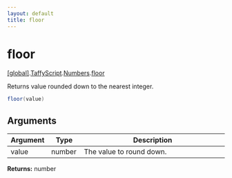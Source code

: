 ```yaml
---
layout: default
title: floor
---
```


# floor

[\[global\]]({{site.baseurl}}/docs/).[TaffyScript]({{site.baseurl}}/docs/TaffyScript/).[Numbers]({{site.baseurl}}/docs/TaffyScript/Numbers/).[floor]({{site.baseurl}}/docs/TaffyScript/Numbers/floor/)

Returns value rounded down to the nearest integer.

```cs
floor(value)
```

## Arguments

<table>
  <col width="15%">
  <col width="15%">
  <thead>
    <tr>
      <th>Argument</th>
      <th>Type</th>
      <th>Description</th>
    </tr>
  </thead>
  <tbody>
    <tr>
      <td>value</td>
      <td>number</td>
      <td>The value to round down.</td>
    </tr>
  </tbody>
</table>

**Returns:** number
